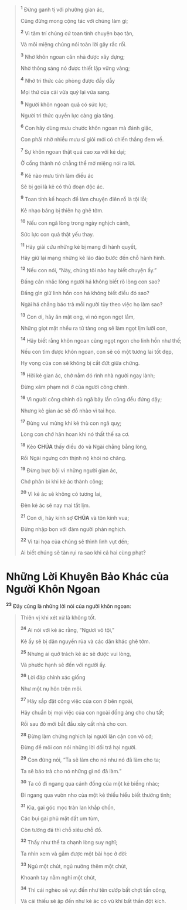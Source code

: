 > <sup><b>1</b></sup> Đừng ganh tị với phường gian ác,
>
> Cũng đừng mong cộng tác với chúng làm gì;
>
> <sup><b>2</b></sup> Vì tâm trí chúng cứ toan tính chuyện bạo tàn,
>
> Và môi miệng chúng nói toàn lời gây rắc rối.
>
> <sup><b>3</b></sup> Nhờ khôn ngoan căn nhà được xây dựng;
>
> Nhờ thông sáng nó được thiết lập vững vàng;
>
> <sup><b>4</b></sup> Nhờ tri thức các phòng được đầy dẫy
>
> Mọi thứ của cải vừa quý lại vừa sang.
>
> <sup><b>5</b></sup> Người khôn ngoan quả có sức lực;
>
> Người tri thức quyền lực càng gia tăng.
>
> <sup><b>6</b></sup> Con hãy dùng mưu chước khôn ngoan mà đánh giặc,
>
> Con phải nhờ nhiều mưu sĩ giỏi mới có chiến thắng đem về.
>
> <sup><b>7</b></sup> Sự khôn ngoan thật quá cao xa với kẻ dại;
>
> Ở cổng thành nó chẳng thể mở miệng nói ra lời.
>
> <sup><b>8</b></sup> Kẻ nào mưu tính làm điều ác
>
> Sẽ bị gọi là kẻ có thủ đoạn độc ác.
>
> <sup><b>9</b></sup> Toan tính kế hoạch để làm chuyện điên rồ là tội lỗi;
>
> Kẻ nhạo báng bị thiên hạ ghê tởm.
>
> <sup><b>10</b></sup> Nếu con ngã lòng trong ngày nghịch cảnh,
>
> Sức lực con quả thật yếu thay.
>
> <sup><b>11</b></sup> Hãy giải cứu những kẻ bị mang đi hành quyết,
>
> Hãy giữ lại mạng những kẻ lảo đảo bước đến chỗ hành hình.
>
> <sup><b>12</b></sup> Nếu con nói, “Này, chúng tôi nào hay biết chuyện ấy.”
>
> Đấng cân nhắc lòng người há không biết rõ lòng con sao?
>
> Đấng gìn giữ linh hồn con há không biết điều đó sao?
>
> Ngài há chẳng báo trả mỗi người tùy theo việc họ làm sao?
>
> <sup><b>13</b></sup> Con ơi, hãy ăn mật ong, vì nó ngon ngọt lắm,
>
> Những giọt mật nhểu ra từ tàng ong sẽ làm ngọt lịm lưỡi con,
>
> <sup><b>14</b></sup> Hãy biết rằng khôn ngoan cũng ngọt ngon cho linh hồn như thế;
>
> Nếu con tìm được khôn ngoan, con sẽ có một tương lai tốt đẹp,
>
> Hy vọng của con sẽ không bị cắt đứt giữa chừng.
>
> <sup><b>15</b></sup> Hỡi kẻ gian ác, chớ nằm đó rình nhà người ngay lành;
>
> Đừng xâm phạm nơi ở của người công chính.
>
> <sup><b>16</b></sup> Vì người công chính dù ngã bảy lần cũng đều đứng dậy;
>
> Nhưng kẻ gian ác sẽ đổ nhào vì tai họa.
>
> <sup><b>17</b></sup> Đừng vui mừng khi kẻ thù con ngã quỵ;
>
> Lòng con chớ hân hoan khi nó thất thế sa cơ.
>
> <sup><b>18</b></sup> Kẻo **CHÚA** thấy điều đó và Ngài chẳng bằng lòng,
>
> Rồi Ngài ngưng cơn thịnh nộ khỏi nó chăng.
>
> <sup><b>19</b></sup> Đừng bực bội vì những người gian ác,
>
> Chớ phân bì khi kẻ ác thành công;
>
> <sup><b>20</b></sup> Vì kẻ ác sẽ không có tương lai,
>
> Đèn kẻ ác sẽ nay mai tắt lịm.
>
> <sup><b>21</b></sup> Con ơi, hãy kính sợ **CHÚA** và tôn kính vua;
>
> Đừng nhập bọn với đám người phản nghịch.
>
> <sup><b>22</b></sup> Vì tai họa của chúng sẽ thình lình vụt đến;
>
> Ai biết chúng sẽ tàn rụi ra sao khi cả hai cùng phạt?

# Những Lời Khuyên Bảo Khác của Người Khôn Ngoan
<sup><b>23</b></sup> Đây cũng là những lời nói của người khôn ngoan:

> Thiên vị khi xét xử là không tốt.
>
> <sup><b>24</b></sup> Ai nói với kẻ ác rằng, “Ngươi vô tội,”
>
> Kẻ ấy sẽ bị dân nguyền rủa và các dân khác ghê tởm.
>
> <sup><b>25</b></sup> Nhưng ai quở trách kẻ ác sẽ được vui lòng,
>
> Và phước hạnh sẽ đến với người ấy.
>
> <sup><b>26</b></sup> Lời đáp chính xác giống
>
> Như một nụ hôn trên môi.
>
> <sup><b>27</b></sup> Hãy sắp đặt công việc của con ở bên ngoài,
>
> Hãy chuẩn bị mọi việc của con ngoài đồng áng cho chu tất;
>
> Rồi sau đó mới bắt đầu xây cất nhà cho con.
>
> <sup><b>28</b></sup> Đừng làm chứng nghịch lại người lân cận con vô cớ;
>
> Đừng để môi con nói những lời dối trá hại người.
>
> <sup><b>29</b></sup> Con đừng nói, “Ta sẽ làm cho nó như nó đã làm cho ta;
>
> Ta sẽ báo trả cho nó những gì nó đã làm.”
>
> <sup><b>30</b></sup> Ta có đi ngang qua cánh đồng của một kẻ biếng nhác;
>
> Đi ngang qua vườn nho của một kẻ thiếu hiểu biết thường tình;
>
> <sup><b>31</b></sup> Kìa, gai góc mọc tràn lan khắp chốn,
>
> Các bụi gai phủ mặt đất um tùm,
>
> Còn tường đá thì chỗ xiêu chỗ đổ.
>
> <sup><b>32</b></sup> Thấy như thế ta chạnh lòng suy nghĩ;
>
> Ta nhìn xem và gẫm được một bài học ở đời:
>
> <sup><b>33</b></sup> Ngủ một chút, ngủ nướng thêm một chút,
>
> Khoanh tay nằm nghỉ một chút,
>
> <sup><b>34</b></sup> Thì cái nghèo sẽ vụt đến như tên cướp bất chợt tấn công,
>
> Và cái thiếu sẽ ập đến như kẻ ác có vũ khí bất thần đột kích.